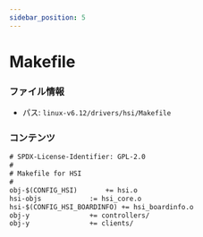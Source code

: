 ```yaml
---
sidebar_position: 5
---
```

# Makefile

### ファイル情報

- パス: `linux-v6.12/drivers/hsi/Makefile`

### コンテンツ

```txt
# SPDX-License-Identifier: GPL-2.0
#
# Makefile for HSI
#
obj-$(CONFIG_HSI)		+= hsi.o
hsi-objs			:= hsi_core.o
hsi-$(CONFIG_HSI_BOARDINFO)	+= hsi_boardinfo.o
obj-y				+= controllers/
obj-y				+= clients/

```
